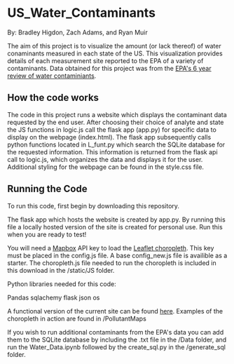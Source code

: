 # US_Water_Contaminants
By: Bradley Higdon, Zach Adams, and Ryan Muir

The aim of this project is to visualize the amount (or lack thereof) of water conaminants measured in each state of the US. This visualization provides details of each measurement site reported to the EPA of a variety of contaminants. Data obtained for this project was from the [EPA's 6 year review of water contaminiants](https://www.epa.gov/dwsixyearreview/six-year-review-3-compliance-monitoring-data-2006-2011). 



## How the code works
The code in this project runs a website which displays the contaminant data requested by the end user. After choosing their choice of analyte and state the JS functions in logic.js call the flask app (app.py) for specific data to display on the webpage (index.html). The flask app subsequently calls python functions located in L_funt.py which search the SQLite database for the requested information. This information is returned from the flask api call to logic.js, which organizes the data and displays it for the user. Additional styling for the webpage can be found in the style.css file. 


## Running the Code
To run this code, first begin by downloading this repository.

The flask app which hosts the website is created by app.py. By running this file a locally hosted version of the site is created for personal use. Run this when you are ready to test!

You will need a [Mapbox](https://www.mapbox.com/) API key to load the [Leaflet choropleth](https://leafletjs.com/examples/choropleth/). This key must be placed in the config.js file. A base config_new.js file is availible as a starter. The choropleth.js file needed to run the choropleth is included in this download in the /static/JS folder. 

Python libraries needed for this code:

Pandas
sqlachemy
flask
json
os

A functional version of the current site can be found [here](https://water-contamination.herokuapp.com/). Examples of the choropleth in action are found in /PollutantMaps

If you wish to run additional contaminants from the EPA's data you can add them to the SQLite database by including the .txt file in the /Data folder, and run the Water_Data.ipynb followed by the create_sql.py in the /generate_sql folder. 